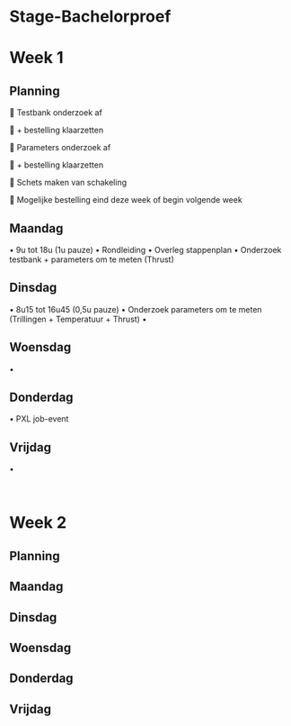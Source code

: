 # Stage-Bachelorproef

# Week 1
## Planning
	Testbank onderzoek af 

	+ bestelling klaarzetten

	Parameters onderzoek af 

	+ bestelling klaarzetten

	Schets maken van schakeling

	Mogelijke bestelling eind deze week of begin volgende week
## Maandag
•	9u tot 18u (1u pauze)
•	Rondleiding
•	Overleg stappenplan
•	Onderzoek testbank + parameters om te meten (Thrust)
## Dinsdag
•	8u15 tot 16u45 (0,5u pauze)
•	Onderzoek parameters om te meten (Trillingen + Temperatuur + Thrust)
•	
## Woensdag
•	
## Donderdag
•	PXL job-event
## Vrijdag
•	

 
# Week 2
## Planning

## Maandag

## Dinsdag

## Woensdag

## Donderdag

## Vrijdag
